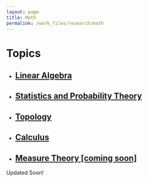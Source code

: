 ```yaml
---
layout: page
title: Math
permalink: /work_files/research/math
---
```


# Topics

* ## [Linear Algebra](/work_files/research/math/la.html)

* ## [Statistics and Probability Theory](/work_files/research/math/stats_prob.html)

* ## [Topology](/work_files/research/math/topology.html)

* ## [Calculus](/work_files/research/math/calc.html)

* ## [Measure Theory [coming soon]](/work_files/research/measure_theory.html)


Updated Soon!